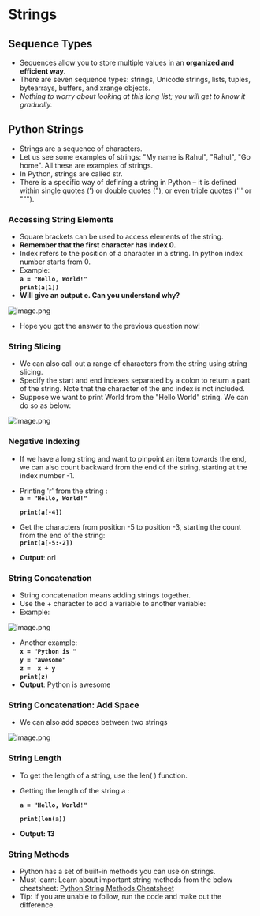 # Strings

## Sequence Types

* Sequences allow you to store multiple values in an **organized and efficient way**.
* There are seven sequence types: strings, Unicode strings, lists, tuples, bytearrays, buffers, and xrange objects.
* _Nothing to worry about looking at this long list; you will get to know it gradually._

## Python Strings

* Strings are a sequence of characters.
* Let us see some examples of strings: "My name is Rahul", "Rahul", "Go home". All these are examples of strings.
* In Python, strings are called str.
* There is a specific way of defining a string in Python – it is defined within single quotes (') or double quotes ("), or even triple quotes (''' or """).

### Accessing String Elements

* Square brackets can be used to access elements of the string.
* **Remember that the first character has index 0.**
* Index refers to the position of a character in a string. In python index number starts from 0.
* Example: \
  **`a = "Hello, World!"`**\
  **`print(a[1])`**
* **Will give an output e. Can you understand why?**

![image.png](https://dphi-live.s3.amazonaws.com/media_uploads/image_e25fba17090d4b7fa3568c1fa7ac5773.png)

* Hope you got the answer to the previous question now!

### String Slicing

* We can also call out a range of characters from the string using string slicing.
* Specify the start and end indexes separated by a colon to return a part of the string. Note that the character of the end index is not included.
* Suppose we want to print World from the "Hello World" string. We can do so as below:

![image.png](https://dphi-live.s3.amazonaws.com/media_uploads/image_d87f6a4428d7403c898454d5b5130844.png)

### Negative Indexing

* If we have a long string and want to pinpoint an item towards the end, we can also count backward from the end of the string, starting at the index number -1.
*   Printing 'r' from the string :\
    **`a = "Hello, World!"`**

    **`print(a[-4])`**
* Get the characters from position -5 to position -3, starting the count from the end of the string: \
  **`print(a[-5:-2])`**
* **Output**: orl

### String Concatenation

* String concatenation means adding strings together.
* Use the + character to add a variable to another variable:
*   Example:

![image.png](https://dphi-live.s3.amazonaws.com/media_uploads/image_f99e3cec855e4e0ca673520d682ec3d8.png)
* Another example:\
  **`x = "Python is "`**\
  **`y = "awesome"`**\
  **`z =  x + y`**\
  **`print(z)`**
* **Output**: Python is awesome

### String Concatenation: Add Space

* We can also add spaces between two strings

![image.png](https://dphi-live.s3.amazonaws.com/media_uploads/image_8d557ac674d54f3daff8c4324c7e1719.png)

### String Length

* To get the length of a string, use the len( ) function.
*   Getting the length of the string a :

    **`a = "Hello, World!"`**

    **`print(len(a))`**
* **Output: 13**

### String Methods

* Python has a set of built-in methods you can use on strings.
* Must learn: Learn about important string methods from the below cheatsheet: [Python String Methods Cheatsheet](https://www.codecademy.com/learn/learn-python-3/modules/learn-python3-strings/cheatsheet)
* Tip: If you are unable to follow, run the code and make out the difference.
